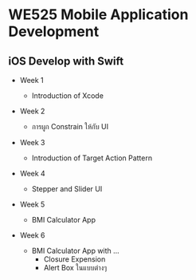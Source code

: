 # WE525 Mobile Application Development

## iOS Develop with Swift

- Week 1
  - Introduction of Xcode
  
- Week 2
  - การผูก Constrain ให้กับ UI
  
- Week 3
  - Introduction of Target Action Pattern

- Week 4
  - Stepper and Slider UI

- Week 5
  - BMI Calculator App
  
- Week 6
  - BMI Calculator App with ...
    - Closure Expension
    - Alert Box ในแบบต่างๆ
